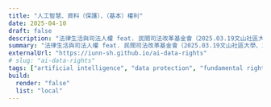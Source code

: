 ```yaml
---
title: "人工智慧、資料（保護）、（基本）權利"
date: 2025-04-10
draft: false
description: "法律生活與司法人權 feat. 民間司法改革基金會（2025.03.19文山社區大學、2025.04.10新中和社區大學）。"
summary: "法律生活與司法人權 feat. 民間司法改革基金會（2025.03.19文山社區大學、2025.04.10新中和社區大學）。"
externalUrl: "https://iunn-sh.github.io/ai-data-rights"
# slug: "ai-data-rights"
tags: ["artificial intelligence", "data protection", "fundamental rights", "lecture"]
build:
  render: "false"
  list: "local"
---
```

